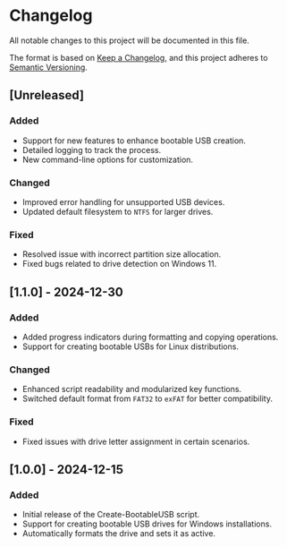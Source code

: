 # Changelog

All notable changes to this project will be documented in this file.

The format is based on [Keep a Changelog](https://keepachangelog.com/), and this project adheres to [Semantic Versioning](https://semver.org/).

## [Unreleased]
### Added
- Support for new features to enhance bootable USB creation.
- Detailed logging to track the process.
- New command-line options for customization.

### Changed
- Improved error handling for unsupported USB devices.
- Updated default filesystem to `NTFS` for larger drives.

### Fixed
- Resolved issue with incorrect partition size allocation.
- Fixed bugs related to drive detection on Windows 11.

## [1.1.0] - 2024-12-30
### Added
- Added progress indicators during formatting and copying operations.
- Support for creating bootable USBs for Linux distributions.

### Changed
- Enhanced script readability and modularized key functions.
- Switched default format from `FAT32` to `exFAT` for better compatibility.

### Fixed
- Fixed issues with drive letter assignment in certain scenarios.

## [1.0.0] - 2024-12-15
### Added
- Initial release of the Create-BootableUSB script.
- Support for creating bootable USB drives for Windows installations.
- Automatically formats the drive and sets it as active.
